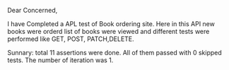Dear Concerned, 

I have Completed a APL test of Book ordering site. Here in this API new books were orderd list of books were viewed and different tests were performed like GET, POST, PATCH,DELETE.

Sunnary: total 11 assertions were done. All of them passed with 0  skipped tests. The number of iteration was 1.
